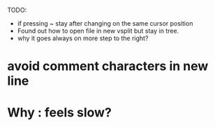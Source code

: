 TODO:

* if pressing ~ stay after changing on the same cursor position
* Found out how to open file in new vsplit but stay in tree.
* why it goes always on more step to the right?
# avoid comment characters in new line
# Why : feels slow?
